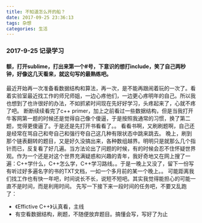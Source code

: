 ```yaml
---
title: 不知道怎么开的船？
date: 2017-09-25 23:36:13
tags: 杂想
categories: 生活
---
```

### 2017-9-25 记录学习
#### 额，打开sublime，打出来第一个#号，下意识的想打include，笑了自己两秒钟，好像这几天看来，就这句写的最熟练吧。
最近开始再一次准备看数据结构和算法，再一次，是不能再跟闹着玩的一次了。看着实验室最近找工作的师兄师姐，一边心疼他们，一边更心疼明年的自己。所以我也想到了也许很好的办法，不如抓紧时间现在先好好学习，头疼起来了，心就不疼了吧。
断断续续看完了c++ primer，加上之前看过一些数据结构，但是当我打开牛客网第一题的时候还是觉得自己像个傻逼，于是按照我通常的习惯，换了第二题，觉得更傻逼了。于是还是先打开书看看了。。
看看书啊，又刷刷题啊，自己还是经常在骂自己和夸自己和强行夸自己这几种有限状态中跳来跳去。
晚上，刷到那个链表翻转的题目，又是好久没搞出来，各种数组越界。明明只是就那么几个指针而已，反复看了好几遍。当方法论出了问题的时候，有的时候会忍不住怀疑世界观。作为一个还是对这个世界充满疑惑和兴趣的青年，我好奇地又在网上搜了一遍：C++学什么，C++怎么学，C++学习路线。。于是一晚上又没了，留下一份写有听过好多遍名字的书的TXT文档，一如一个多月前的某一个晚上。。
可能距离我们找工作也有快一年吧，时间说长不长，说短不短吧。其实我觉得能担心的可能一直不是时间，而是利用时间。
先写一下接下来一段时间的任务吧，不要又乱跑了：
* 《Effictive C++》认真看，主线
* 有空看数据结构，刷题，不随便放弃题目。搞懂会写，写好了为止
